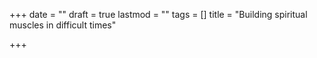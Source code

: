 +++
date = ""
draft = true
lastmod = ""
tags = []
title = "Building spiritual muscles in difficult times"

+++
